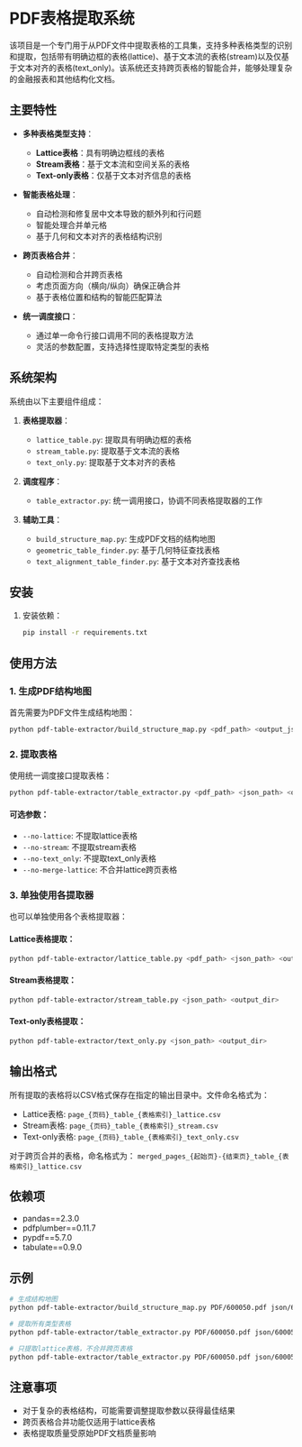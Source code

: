 # PDF表格提取系统

该项目是一个专门用于从PDF文件中提取表格的工具集，支持多种表格类型的识别和提取，包括带有明确边框的表格(lattice)、基于文本流的表格(stream)以及仅基于文本对齐的表格(text_only)。该系统还支持跨页表格的智能合并，能够处理复杂的金融报表和其他结构化文档。

## 主要特性

- **多种表格类型支持**：
  - **Lattice表格**：具有明确边框线的表格
  - **Stream表格**：基于文本流和空间关系的表格
  - **Text-only表格**：仅基于文本对齐信息的表格

- **智能表格处理**：
  - 自动检测和修复居中文本导致的额外列和行问题
  - 智能处理合并单元格
  - 基于几何和文本对齐的表格结构识别

- **跨页表格合并**：
  - 自动检测和合并跨页表格
  - 考虑页面方向（横向/纵向）确保正确合并
  - 基于表格位置和结构的智能匹配算法

- **统一调度接口**：
  - 通过单一命令行接口调用不同的表格提取方法
  - 灵活的参数配置，支持选择性提取特定类型的表格

## 系统架构

系统由以下主要组件组成：

1. **表格提取器**：
   - `lattice_table.py`: 提取具有明确边框的表格
   - `stream_table.py`: 提取基于文本流的表格
   - `text_only.py`: 提取基于文本对齐的表格

2. **调度程序**：
   - `table_extractor.py`: 统一调用接口，协调不同表格提取器的工作

3. **辅助工具**：
   - `build_structure_map.py`: 生成PDF文档的结构地图
   - `geometric_table_finder.py`: 基于几何特征查找表格
   - `text_alignment_table_finder.py`: 基于文本对齐查找表格

## 安装

1. 安装依赖：
   ```bash
   pip install -r requirements.txt
   ```

## 使用方法

### 1. 生成PDF结构地图

首先需要为PDF文件生成结构地图：

```bash
python pdf-table-extractor/build_structure_map.py <pdf_path> <output_json_path>
```

### 2. 提取表格

使用统一调度接口提取表格：

```bash
python pdf-table-extractor/table_extractor.py <pdf_path> <json_path> <output_dir> [options]
```

#### 可选参数：

- `--no-lattice`: 不提取lattice表格
- `--no-stream`: 不提取stream表格
- `--no-text_only`: 不提取text_only表格
- `--no-merge-lattice`: 不合并lattice跨页表格

### 3. 单独使用各提取器

也可以单独使用各个表格提取器：

#### Lattice表格提取：

```bash
python pdf-table-extractor/lattice_table.py <pdf_path> <json_path> <output_dir> [merge_tables]
```

#### Stream表格提取：

```bash
python pdf-table-extractor/stream_table.py <json_path> <output_dir>
```

#### Text-only表格提取：

```bash
python pdf-table-extractor/text_only.py <json_path> <output_dir>
```

## 输出格式

所有提取的表格将以CSV格式保存在指定的输出目录中。文件命名格式为：

- Lattice表格: `page_{页码}_table_{表格索引}_lattice.csv`
- Stream表格: `page_{页码}_table_{表格索引}_stream.csv`
- Text-only表格: `page_{页码}_table_{表格索引}_text_only.csv`

对于跨页合并的表格，命名格式为：
`merged_pages_{起始页}-{结束页}_table_{表格索引}_lattice.csv`

## 依赖项

- pandas==2.3.0
- pdfplumber==0.11.7
- pypdf==5.7.0
- tabulate==0.9.0

## 示例

```bash
# 生成结构地图
python pdf-table-extractor/build_structure_map.py PDF/600050.pdf json/600050.json

# 提取所有类型表格
python pdf-table-extractor/table_extractor.py PDF/600050.pdf json/600050.json output/

# 只提取lattice表格，不合并跨页表格
python pdf-table-extractor/table_extractor.py PDF/600050.pdf json/600050.json output/ --no-stream --no-text_only --no-merge-lattice
```

## 注意事项

- 对于复杂的表格结构，可能需要调整提取参数以获得最佳结果
- 跨页表格合并功能仅适用于lattice表格
- 表格提取质量受原始PDF文档质量影响

